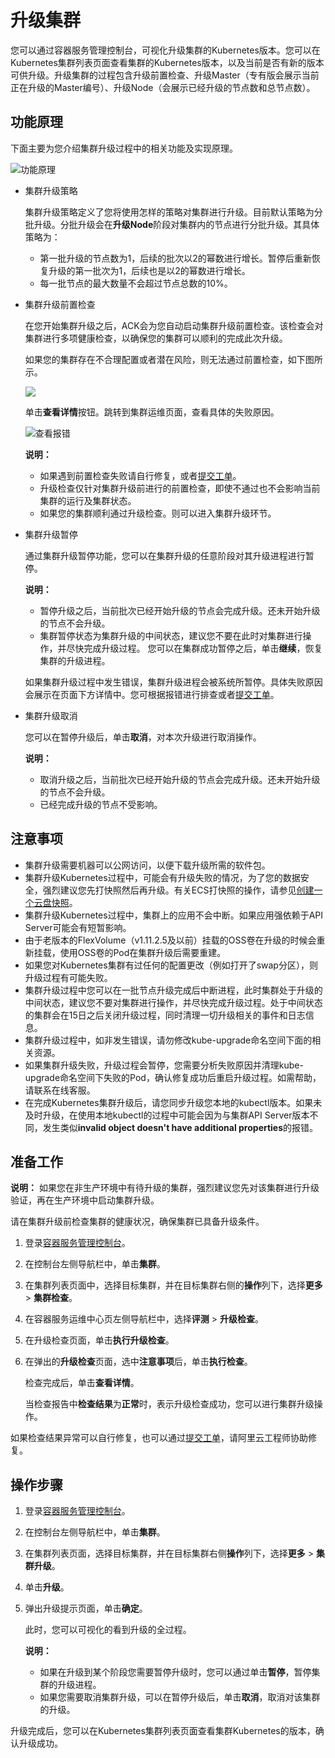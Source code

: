 # 升级集群

您可以通过容器服务管理控制台，可视化升级集群的Kubernetes版本。您可以在Kubernetes集群列表页面查看集群的Kubernetes版本，以及当前是否有新的版本可供升级。升级集群的过程包含升级前置检查、升级Master（专有版会展示当前正在升级的Master编号）、升级Node（会展示已经升级的节点数和总节点数）。

## 功能原理

下面主要为您介绍集群升级过程中的相关功能及实现原理。

![功能原理](https://static-aliyun-doc.oss-accelerate.aliyuncs.com/assets/img/zh-CN/6475659951/p67022.png)

-   集群升级策略

    集群升级策略定义了您将使用怎样的策略对集群进行升级。目前默认策略为分批升级。分批升级会在**升级Node**阶段对集群内的节点进行分批升级。其具体策略为：

    -   第一批升级的节点数为1，后续的批次以2的幂数进行增长。暂停后重新恢复升级的第一批次为1，后续也是以2的幂数进行增长。
    -   每一批节点的最大数量不会超过节点总数的10%。
-   集群升级前置检查

    在您开始集群升级之后，ACK会为您自动启动集群升级前置检查。该检查会对集群进行多项健康检查，以确保您的集群可以顺利的完成此次升级。

    如果您的集群存在不合理配置或者潜在风险，则无法通过前置检查，如下图所示。

    ![](https://static-aliyun-doc.oss-accelerate.aliyuncs.com/assets/img/zh-CN/6475659951/p75559.png)

    单击**查看详情**按钮。跳转到集群运维页面，查看具体的失败原因。

    ![查看报错](https://static-aliyun-doc.oss-accelerate.aliyuncs.com/assets/img/zh-CN/7475659951/p66963.png)

    **说明：**

    -   如果遇到前置检查失败请自行修复，或者[提交工单](https://workorder-intl.console.aliyun.com/console.htm)。
    -   升级检查仅针对集群升级前进行的前置检查，即使不通过也不会影响当前集群的运行及集群状态。
    -   如果您的集群顺利通过升级检查。则可以进入集群升级环节。
-   集群升级暂停

    通过集群升级暂停功能，您可以在集群升级的任意阶段对其升级进程进行暂停。

    **说明：**

    -   暂停升级之后，当前批次已经开始升级的节点会完成升级。还未开始升级的节点不会升级。
    -   集群暂停状态为集群升级的中间状态，建议您不要在此时对集群进行操作，并尽快完成升级过程。
    您可以在集群成功暂停之后，单击**继续**，恢复集群的升级进程。

    如果集群升级过程中发生错误，集群升级进程会被系统所暂停。具体失败原因会展示在页面下方详情中。您可根据报错进行排查或者[提交工单](https://workorder-intl.console.aliyun.com/console.htm)。

-   集群升级取消

    您可以在暂停升级后，单击**取消**，对本次升级进行取消操作。

    **说明：**

    -   取消升级之后，当前批次已经开始升级的节点会完成升级。还未开始升级的节点不会升级。
    -   已经完成升级的节点不受影响。

## 注意事项

-   集群升级需要机器可以公网访问，以便下载升级所需的软件包。
-   集群升级Kubernetes过程中，可能会有升级失败的情况，为了您的数据安全，强烈建议您先打快照然后再升级。有关ECS打快照的操作，请参见[创建一个云盘快照](/intl.zh-CN/快照/使用快照/创建一个云盘快照.md)。
-   集群升级Kubernetes过程中，集群上的应用不会中断。如果应用强依赖于API Server可能会有短暂影响。
-   由于老版本的FlexVolume（v1.11.2.5及以前）挂载的OSS卷在升级的时候会重新挂载，使用OSS卷的Pod在集群升级后需要重建。
-   如果您对Kubernetes集群有过任何的配置更改（例如打开了swap分区），则升级过程有可能失败。
-   集群升级过程中您可以在一批节点升级完成后中断进程，此时集群处于升级的中间状态，建议您不要对集群进行操作，并尽快完成升级过程。处于中间状态的集群会在15日之后关闭升级过程，同时清理一切升级相关的事件和日志信息。
-   集群升级过程中，如非发生错误，请勿修改kube-upgrade命名空间下面的相关资源。
-   如果集群升级失败，升级过程会暂停，您需要分析失败原因并清理kube-upgrade命名空间下失败的Pod，确认修复成功后重启升级过程。如需帮助，请联系在线客服。
-   在完成Kubernetes集群升级后，请您同步升级您本地的kubectl版本。如果未及时升级，在使用本地kubectl的过程中可能会因为与集群API Server版本不同，发生类似**invalid object doesn't have additional properties**的报错。

## 准备工作

**说明：** 如果您在非生产环境中有待升级的集群，强烈建议您先对该集群进行升级验证，再在生产环境中启动集群升级。

请在集群升级前检查集群的健康状况，确保集群已具备升级条件。

1.  登录[容器服务管理控制台](https://cs.console.aliyun.com)。

2.  在控制台左侧导航栏中，单击**集群**。

3.  在集群列表页面中，选择目标集群，并在目标集群右侧的**操作**列下，选择**更多** \> **集群检查**。

4.  在容器服务运维中心页左侧导航栏中，选择**评测** \> **升级检查**。

5.  在升级检查页面，单击**执行升级检查**。

6.  在弹出的**升级检查**页面，选中**注意事项**后，单击**执行检查**。

    检查完成后，单击**查看详情**。

    当检查报告中**检查结果**为**正常**时，表示升级检查成功，您可以进行集群升级操作。


如果检查结果异常可以自行修复，也可以通过[提交工单](https://workorder-intl.console.aliyun.com/console.htm)，请阿里云工程师协助修复。

## 操作步骤

1.  登录[容器服务管理控制台](https://cs.console.aliyun.com)。

2.  在控制台左侧导航栏中，单击**集群**。

3.  在集群列表页面，选择目标集群，并在目标集群右侧**操作**列下，选择**更多** \> **集群升级**。

4.  单击**升级**。

5.  弹出升级提示页面，单击**确定**。

    此时，您可以可视化的看到升级的全过程。

    **说明：**

    -   如果在升级到某个阶段您需要暂停升级时，您可以通过单击**暂停**，暂停集群的升级进程。
    -   如果您需要取消集群升级，可以在暂停升级后，单击**取消**，取消对该集群的升级。

升级完成后，您可以在Kubernetes集群列表页面查看集群Kubernetes的版本，确认升级成功。

